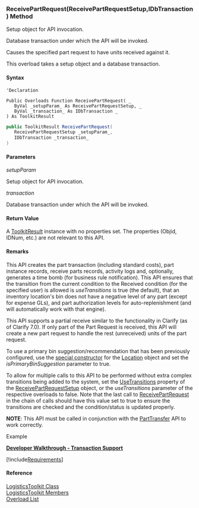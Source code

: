 ﻿### ReceivePartRequest(ReceivePartRequestSetup,IDbTransaction) Method

Setup object for API invocation.

Database transaction under which the API will be invoked.

Causes the specified part request to have units received against it.

This overload takes a setup object and a database transaction.

#### Syntax

```vbnet
'Declaration

Public Overloads Function ReceivePartRequest( _
   ByVal _setupParam_ As ReceivePartRequestSetup, _
   ByVal _transaction_ As IDbTransaction _
) As ToolkitResult
```

```csharp
public ToolkitResult ReceivePartRequest( 
   ReceivePartRequestSetup _setupParam_,
   IDbTransaction _transaction_
)
```

#### Parameters

_setupParam_

Setup object for API invocation.

_transaction_

Database transaction under which the API will be invoked.

#### Return Value

A [ToolkitResult](FChoice.Toolkits.Clarify~FChoice.Toolkits.Clarify.ToolkitResult.md) instance with no properties set. The properties (Objid, IDNum, etc.) are not relevant to this API.

#### Remarks

This API creates the part transaction (including standard costs), part instance records, receive parts records, activity logs and, optionally, generates a time bomb (for business rule notification). This API ensures that the transition from the current condition to the Received condition (for the specified user) is allowed is _useTransitions_ is true (the default), that an inventory location's bin does not have a negative level of any part (except for expense GLs), and part authorization levels for auto-replenishment (and will automatically work with that engine).

This API supports a partial receive similar to the functionality in Clarify (as of Clarify 7.0). If only part of the Part Request is received, this API will create a new part request to handle the rest (unreceived) units of the part request.

To use a primary bin suggestion/recommendation that has been previously configured, use the [special constructor](FChoice.Toolkits.Clarify~FChoice.Toolkits.Clarify.Location~_ctor(String,Boolean).md) for the [Location](FChoice.Toolkits.Clarify~FChoice.Toolkits.Clarify.Location.md) object and set the _isPrimaryBinSuggestion_ parameter to true.

To allow for multiple calls to this API to be performed without extra complex transitions being added to the system, set the [UseTransitions](FChoice.Toolkits.Clarify~FChoice.Toolkits.Clarify.Logistics.ReceivePartRequestSetup~UseTransitions.md) property of the [ReceivePartRequestSetup](FChoice.Toolkits.Clarify~FChoice.Toolkits.Clarify.Logistics.ReceivePartRequestSetup.md) object, or the _useTransitions_ parameter of the respective overloads to false. Note that the last call to [ReceivePartRequest](FChoice.Toolkits.Clarify~FChoice.Toolkits.Clarify.Logistics.LogisticsToolkit~ReceivePartRequest.md) in the chain of calls should have this value set to true to ensure the transitions are checked and the condition/status is updated properly.

**NOTE**: This API must be called in conjunction with the [PartTransfer](FChoice.Toolkits.Clarify~FChoice.Toolkits.Clarify.Logistics.LogisticsToolkit~PartTransfer.md) API to work correctly.  

Example

[**Developer Walkthrough - Transaction Support**](../articles/walkthroughs/transaction.md)

[!include[Requirements](../partials/requirements.md)]

#### Reference

[LogisticsToolkit Class](FChoice.Toolkits.Clarify~FChoice.Toolkits.Clarify.Logistics.LogisticsToolkit.md)  
[LogisticsToolkit Members](FChoice.Toolkits.Clarify~FChoice.Toolkits.Clarify.Logistics.LogisticsToolkit_members.md)  
[Overload List](FChoice.Toolkits.Clarify~FChoice.Toolkits.Clarify.Logistics.LogisticsToolkit~ReceivePartRequest.md)